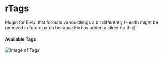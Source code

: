 # rTags
Plugin for ElvUI that formats variousthings a bit differently (Health might be removed in future patch because Elv has added a slider for this)

#### Available Tags
![Image of Tags](https://i.imgur.com/JNl3FON.png)

